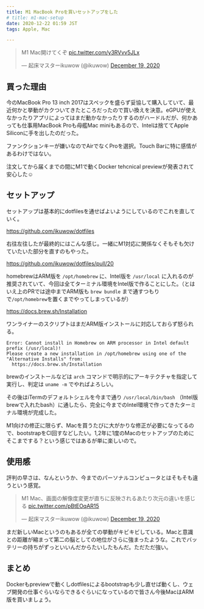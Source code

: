 ```yaml
---
title: M1 MacBook Proを買いセットアップをした
# title: m1-mac-setup
date: 2020-12-22 01:59 JST
tags: Apple, Mac

---
```




<blockquote class="twitter-tweet"><p lang="ja" dir="ltr">M1 Mac開けてくぞ <a href="https://t.co/y3RVvv5JLx">pic.twitter.com/y3RVvv5JLx</a></p>&mdash; 起床マスターikuwow (@ikuwow) <a href="https://twitter.com/ikuwow/status/1340280004563804161?ref_src=twsrc%5Etfw">December 19, 2020</a></blockquote>



## 買った理由

今のMacBook Pro 13 inch 2017はスペックを盛らず妥協して購入していて、最近何かと挙動がカクついてきたところだったので買い換えを決意。eGPUが使えなかったりアプリによってはまだ動かなかったりするのがハードルだが、何かあっても仕事用MacBook Proも母艦Mac miniもあるので、Intelは捨ててApple Siliconに手を出したのだった。

ファンクションキーが嫌いなのでAirでなくProを選択。Touch Barに特に感情があるわけではない。

注文してから届くまでの間にM1で動くDocker tehcnical previewが発表されて安心した☺️

## セットアップ

セットアップは基本的にdotfilesを通せばよいようにしているのでこれを直していく。

https://github.com/ikuwow/dotfiles

右往左往したが最終的にはこんな感じ。一緒にM1対応に関係なくそもそも欠けていたいた部分を直すのもやった。

https://github.com/ikuwow/dotfiles/pull/20

homebrewはARM版を `/opt/homebrew` に、Intel版を `/usr/local` に入れるのが推奨されていて、今回は全てターミナル環境をIntel版で作ることにした。（とはいえ上のPRでは途中までARM版も `brew bundle` まで通すつもりで`/opt/homebrew`を置くまでやってしまっているが）

https://docs.brew.sh/Installation

ワンライナーのスクリプトはまだARM版インストールに対応しておらず怒られる。

```
Error: Cannot install in Homebrew on ARM processor in Intel default prefix (/usr/local)!
Please create a new installation in /opt/homebrew using one of the
"Alternative Installs" from:
  https://docs.brew.sh/Installation
```

brewのインストールなどは `arch` コマンドで明示的にアーキテクチャを指定して実行し、判定は `uname -m` でやればよろしい。

その後はiTermのデフォルトシェルを今まで通り `/usr/local/bin/bash` （Intel版brewで入れたbash）に通したら、完全に今までのIntel環境で作ってきたターミナル環境が完成した。

M1向けの修正に限らず、Macを買うたびに大がかりな修正が必要になってるので、bootstrapをCI回すなどしたい。1,2年に1度のMacのセットアップのためにそこまでする？という感じではあるが単に楽しいので。

## 使用感

評判の早さは、なんというか、今までのパーソナルコンピュータとはそもそも違うという感覚。

<blockquote class="twitter-tweet"><p lang="ja" dir="ltr">M1 Mac、画面の解像度変更が直ちに反映されるあたり次元の違いを感じる <a href="https://t.co/pBtEOqAR15">pic.twitter.com/pBtEOqAR15</a></p>&mdash; 起床マスターikuwow (@ikuwow) <a href="https://twitter.com/ikuwow/status/1340290209351528448?ref_src=twsrc%5Etfw">December 19, 2020</a></blockquote>

まだ新しいMacというのもあるが全ての挙動がキビキビしている。Macと意識との距離が縮まって第二の脳としての地位がさらに強まったような。これでバッテリーの持ちがずっといいんだからたいしたもんだ。ただただ強い。

## まとめ

Dockerもpreviewで動くしdotfilesによるbootstrapも少し直せば動くし、ウェブ開発の仕事ぐらいならできるぐらいになっているので皆さん今後MacはARM版を買いましょう。